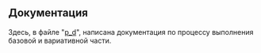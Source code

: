 ## Документация 

Здесь, в файле "[p_d](https://github.com/zero777c/ProjectPractice-Agamir.G-241-339/blob/main/docs/p_d)", написана документация по процессу выполнения базовой и вариативной части.
